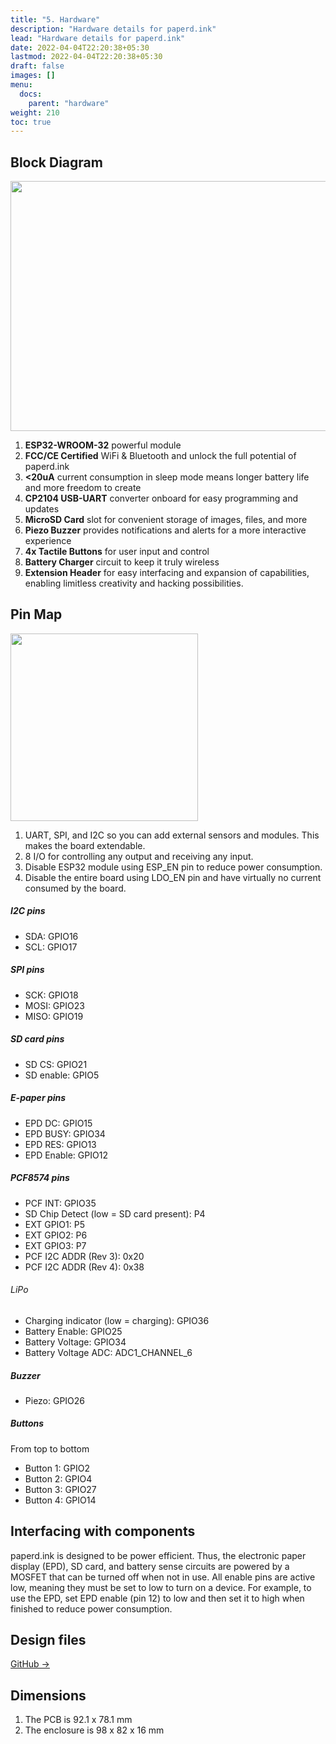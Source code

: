 ```yaml
---
title: "5. Hardware"
description: "Hardware details for paperd.ink"
lead: "Hardware details for paperd.ink"
date: 2022-04-04T22:20:38+05:30
lastmod: 2022-04-04T22:20:38+05:30
draft: false
images: []
menu:
  docs:
    parent: "hardware"
weight: 210
toc: true
---
```

## Block Diagram
<img src="/images/paperd.ink_rev4_labels.png" width="600" height="400">

1. **ESP32-WROOM-32** powerful module
2. **FCC/CE Certified** WiFi & Bluetooth and unlock the full potential of paperd.ink
3. **<20uA** current consumption in sleep mode means longer battery life and more freedom to create
4. **CP2104 USB-UART** converter onboard for easy programming and updates 
5. **MicroSD Card** slot for convenient storage of images, files, and more
6. **Piezo Buzzer** provides notifications and alerts for a more interactive experience
7. **4x Tactile Buttons** for user input and control
8. **Battery Charger** circuit to keep it truly wireless
9. **Extension Header** for easy interfacing and expansion of capabilities, enabling limitless creativity and hacking possibilities.

## Pin Map
<img src="/images/paperd.ink_pinout.png" width="300">

1. UART, SPI, and I2C so you can add external sensors and modules. This makes the board extendable.
2. 8 I/O for controlling any output and receiving any input.
3. Disable ESP32 module using ESP_EN pin to reduce power consumption.
4. Disable the entire board using LDO_EN pin and have virtually no current consumed by the board.

##### I2C pins
- SDA: GPIO16
- SCL: GPIO17

##### SPI pins
- SCK: GPIO18
- MOSI: GPIO23
- MISO: GPIO19

##### SD card pins
- SD CS: GPIO21
- SD enable: GPIO5

##### E-paper pins
- EPD DC: GPIO15
- EPD BUSY: GPIO34
- EPD RES: GPIO13
- EPD Enable: GPIO12

##### PCF8574 pins
- PCF INT: GPIO35
- SD Chip Detect (low = SD card present): P4
- EXT GPIO1: P5
- EXT GPIO2: P6
- EXT GPIO3: P7
- PCF I2C ADDR (Rev 3): 0x20
- PCF I2C ADDR (Rev 4): 0x38

###### LiPo
- Charging indicator (low = charging): GPIO36
- Battery Enable: GPIO25
- Battery Voltage: GPIO34
- Battery Voltage ADC: ADC1_CHANNEL_6

##### Buzzer
- Piezo: GPIO26

##### Buttons
From top to bottom
- Button 1: GPIO2
- Button 2: GPIO4
- Button 3: GPIO27
- Button 4: GPIO14

## Interfacing with components
paperd.ink is designed to be power efficient. Thus, the electronic paper display (EPD), SD card, and battery sense circuits are powered by a MOSFET that can be turned off when not in use. All enable pins are active low, meaning they must be set to low to turn on a device. For example, to use the EPD, set EPD enable (pin 12) to low and then set it to high when finished to reduce power consumption.

## Design files
[GitHub →](https://github.com/paperdink/paperd.ink_hw)

## Dimensions
1. The PCB is 92.1 x 78.1 mm
2. The enclosure is 98 x 82 x 16 mm
